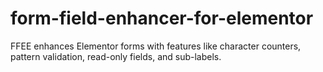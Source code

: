 # form-field-enhancer-for-elementor
FFEE enhances Elementor forms with features like character counters, pattern validation, read-only fields, and sub-labels.

